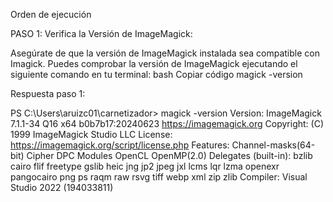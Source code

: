 Orden de ejecución


PASO 1: Verifica la Versión de ImageMagick:

Asegúrate de que la versión de ImageMagick instalada sea compatible con Imagick. Puedes comprobar la versión de ImageMagick ejecutando el siguiente comando en tu terminal:
bash
Copiar código
magick -version

Respuesta paso 1:

PS C:\Users\aruizc01\carnetizador> magick -version
Version: ImageMagick 7.1.1-34 Q16 x64 b0b7b17:20240623 https://imagemagick.org
Copyright: (C) 1999 ImageMagick Studio LLC
License: https://imagemagick.org/script/license.php
Features: Channel-masks(64-bit) Cipher DPC Modules OpenCL OpenMP(2.0)
Delegates (built-in): bzlib cairo flif freetype gslib heic jng jp2 jpeg jxl lcms lqr lzma openexr pangocairo png ps raqm raw rsvg tiff webp xml zip zlib
Compiler: Visual Studio 2022 (194033811)
